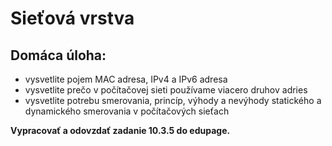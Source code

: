 # Sieťová vrstva

## Domáca úloha:

-   vysvetlite pojem MAC adresa, IPv4 a IPv6 adresa
-   vysvetlite prečo v počítačovej sieti používame viacero druhov adries
-   vysvetlite potrebu smerovania, princíp, výhody a nevýhody statického a dynamického smerovania v počítačových sieťach

**Vypracovať a odovzdať zadanie 10.3.5 do edupage.**